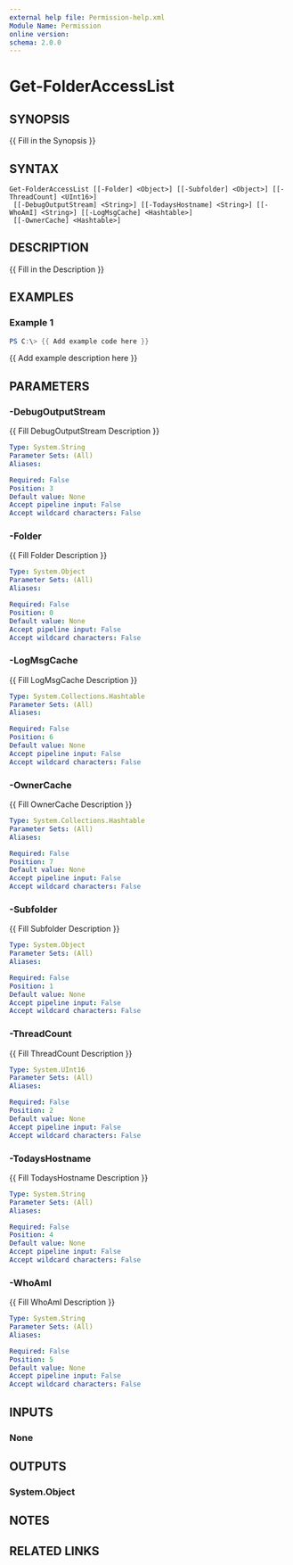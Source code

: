 ```yaml
---
external help file: Permission-help.xml
Module Name: Permission
online version:
schema: 2.0.0
---
```


# Get-FolderAccessList

## SYNOPSIS
{{ Fill in the Synopsis }}

## SYNTAX

```
Get-FolderAccessList [[-Folder] <Object>] [[-Subfolder] <Object>] [[-ThreadCount] <UInt16>]
 [[-DebugOutputStream] <String>] [[-TodaysHostname] <String>] [[-WhoAmI] <String>] [[-LogMsgCache] <Hashtable>]
 [[-OwnerCache] <Hashtable>]
```

## DESCRIPTION
{{ Fill in the Description }}

## EXAMPLES

### Example 1
```powershell
PS C:\> {{ Add example code here }}
```

{{ Add example description here }}

## PARAMETERS

### -DebugOutputStream
{{ Fill DebugOutputStream Description }}

```yaml
Type: System.String
Parameter Sets: (All)
Aliases:

Required: False
Position: 3
Default value: None
Accept pipeline input: False
Accept wildcard characters: False
```

### -Folder
{{ Fill Folder Description }}

```yaml
Type: System.Object
Parameter Sets: (All)
Aliases:

Required: False
Position: 0
Default value: None
Accept pipeline input: False
Accept wildcard characters: False
```

### -LogMsgCache
{{ Fill LogMsgCache Description }}

```yaml
Type: System.Collections.Hashtable
Parameter Sets: (All)
Aliases:

Required: False
Position: 6
Default value: None
Accept pipeline input: False
Accept wildcard characters: False
```

### -OwnerCache
{{ Fill OwnerCache Description }}

```yaml
Type: System.Collections.Hashtable
Parameter Sets: (All)
Aliases:

Required: False
Position: 7
Default value: None
Accept pipeline input: False
Accept wildcard characters: False
```

### -Subfolder
{{ Fill Subfolder Description }}

```yaml
Type: System.Object
Parameter Sets: (All)
Aliases:

Required: False
Position: 1
Default value: None
Accept pipeline input: False
Accept wildcard characters: False
```

### -ThreadCount
{{ Fill ThreadCount Description }}

```yaml
Type: System.UInt16
Parameter Sets: (All)
Aliases:

Required: False
Position: 2
Default value: None
Accept pipeline input: False
Accept wildcard characters: False
```

### -TodaysHostname
{{ Fill TodaysHostname Description }}

```yaml
Type: System.String
Parameter Sets: (All)
Aliases:

Required: False
Position: 4
Default value: None
Accept pipeline input: False
Accept wildcard characters: False
```

### -WhoAmI
{{ Fill WhoAmI Description }}

```yaml
Type: System.String
Parameter Sets: (All)
Aliases:

Required: False
Position: 5
Default value: None
Accept pipeline input: False
Accept wildcard characters: False
```

## INPUTS

### None

## OUTPUTS

### System.Object
## NOTES

## RELATED LINKS
